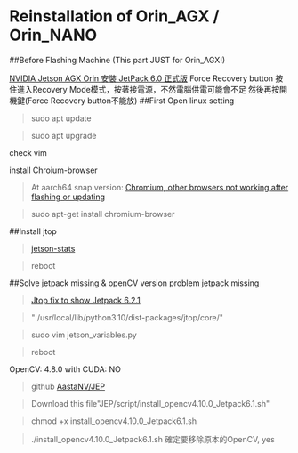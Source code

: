 # Reinstallation of Orin_AGX / Orin_NANO 
##Before Flashing Machine (This part JUST for Orin_AGX!)

[NVIDIA Jetson AGX Orin 安裝 JetPack 6.0 正式版](https://blog.cavedu.com/2024/08/10/jetson-agx-orin-jp6-install/)
Force Recovery button 按住進入Recovery Mode模式，按著接電源，不然電腦供電可能會不足
然後再按開機鍵(Force Recovery button不能放)
##First Open
linux setting

>sudo apt update

>sudo apt upgrade

check vim

install Chroium-browser
>At aarch64 snap version:
>[Chromium, other browsers not working after flashing or updating](https://forums.developer.nvidia.com/t/chromium-other-browsers-not-working-after-flashing-or-updating-heres-why-and-quick-fix/338891)

>sudo apt-get install chromium-browser

##Install jtop
>[jetson-stats](https://rnext.it/jetson_stats/)

>reboot

##Solve jetpack missing & openCV version problem
jetpack missing
>[Jtop fix to show Jetpack 6.2.1](https://forums.developer.nvidia.com/t/jtop-fix-to-show-jetpack-6-2-1/339404/1)

>" /usr/local/lib/python3.10/dist-packages/jtop/core/"

>sudo vim jetson_variables.py

>reboot

OpenCV: 4.8.0 with CUDA: NO
>github [AastaNV/JEP](https://github.com/AastaNV/JEP/blob/master/script/install_opencv4.10.0_Jetpack6.1.sh)

>Download this file"JEP/script/install_opencv4.10.0_Jetpack6.1.sh"

>chmod +x install_opencv4.10.0_Jetpack6.1.sh

>./install_opencv4.10.0_Jetpack6.1.sh
確定要移除原本的OpenCV, yes




